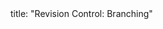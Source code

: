 <frontmatter>
title: "Revision Control: Branching"
</frontmatter>

<include src="unit-inPage-asFlat.md" boilerplate />
